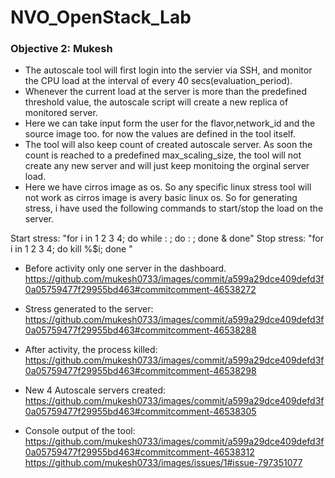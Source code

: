 # NVO_OpenStack_Lab

### Objective 2: Mukesh
  - The autoscale tool will first login into the servier via SSH, and monitor the CPU load at the interval of every 40 secs(evaluation_period). 
  - Whenever the current load at the server is more than the predefined threshold value, the autoscale script will create a new replica of monitored server. 
  - Here we can take input form the user for the flavor,network_id and the source image too. for now the values are defined in the tool itself. 
  - The tool will also keep count of created autoscale server. As soon the count is reached to a predefined max_scaling_size, the tool will not create any new server and will just     keep monitoing the orginal server load.
  - Here we have cirros image as os. So any specific linux stress tool will not work as cirros image is avery basic linux os. So for generating stress, i have used the following       commands to start/stop the load on the server.

  Start stress: "for i in 1 2 3 4; do while : ; do : ; done & done"
  Stop stress:  "for i in 1 2 3 4; do kill %$i; done "
  
  -	Before activity only one server in the dashboard.
    https://github.com/mukesh0733/images/commit/a599a29dce409defd3f0a05759477f29955bd463#commitcomment-46538272
  
  - Stress generated to the server:
  https://github.com/mukesh0733/images/commit/a599a29dce409defd3f0a05759477f29955bd463#commitcomment-46538288
  
  - After activity, the process killed:
 https://github.com/mukesh0733/images/commit/a599a29dce409defd3f0a05759477f29955bd463#commitcomment-46538298

  - New 4 Autoscale servers created:
  https://github.com/mukesh0733/images/commit/a599a29dce409defd3f0a05759477f29955bd463#commitcomment-46538305
  
  -	Console output of the tool:
  https://github.com/mukesh0733/images/commit/a599a29dce409defd3f0a05759477f29955bd463#commitcomment-46538312
  https://github.com/mukesh0733/images/issues/1#issue-797351077
